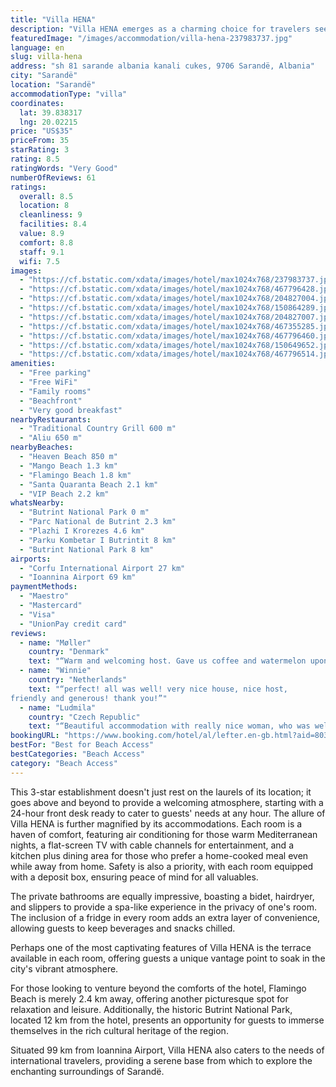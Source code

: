 ```yaml
---
title: "Villa HENA"
description: "Villa HENA emerges as a charming choice for travelers seeking comfort and convenience in Sarandë."
featuredImage: "/images/accommodation/villa-hena-237983737.jpg"
language: en
slug: villa-hena
address: "sh 81 sarande albania kanali cukes, 9706 Sarandë, Albania"
city: "Sarandë"
location: "Sarandë"
accommodationType: "villa"
coordinates:
  lat: 39.838317
  lng: 20.02215
price: "US$35"
priceFrom: 35
starRating: 3
rating: 8.5
ratingWords: "Very Good"
numberOfReviews: 61
ratings:
  overall: 8.5
  location: 8
  cleanliness: 9
  facilities: 8.4
  value: 8.9
  comfort: 8.8
  staff: 9.1
  wifi: 7.5
images:
  - "https://cf.bstatic.com/xdata/images/hotel/max1024x768/237983737.jpg?k=9a567cbc2a7503d89bea5096ffd107649a4f0e9f681828284932e4897c464913&o=&hp=1"
  - "https://cf.bstatic.com/xdata/images/hotel/max1024x768/467796428.jpg?k=d8bc393ffcdb529a2942698f5100ff3d90b4cc928b0b352cbb6784f60d190a69&o=&hp=1"
  - "https://cf.bstatic.com/xdata/images/hotel/max1024x768/204827004.jpg?k=5138011eba47da681ee8827f699a12e3ed2e3acb86819bb4f4a68e91c0560398&o=&hp=1"
  - "https://cf.bstatic.com/xdata/images/hotel/max1024x768/150864289.jpg?k=eaf54e3c9a6812b9bb9150057405a3f0d806755267c718fed92679334bf22ccc&o=&hp=1"
  - "https://cf.bstatic.com/xdata/images/hotel/max1024x768/204827007.jpg?k=32ffb1dd455d6cb804ffac92d85aca2913eeb0c8fedfac4fbd9e2600f418be5e&o=&hp=1"
  - "https://cf.bstatic.com/xdata/images/hotel/max1024x768/467355285.jpg?k=d146f44367127521f2a67a66135f69900a16b73dedb84b68442a852a85739ad2&o=&hp=1"
  - "https://cf.bstatic.com/xdata/images/hotel/max1024x768/467796460.jpg?k=887008a5b80222082f7ff576e107f650087da8e79eff7be16c1fb588701beb10&o=&hp=1"
  - "https://cf.bstatic.com/xdata/images/hotel/max1024x768/150649652.jpg?k=7d4d8ac0c4fe48deb78f83fde33005938a68f910b592313262d1ffa81f8d2dae&o=&hp=1"
  - "https://cf.bstatic.com/xdata/images/hotel/max1024x768/467796514.jpg?k=3557261387dd2c59b6c57afa9386389694149d6ff9bae9fff67ce3270a94949d&o=&hp=1"
amenities:
  - "Free parking"
  - "Free WiFi"
  - "Family rooms"
  - "Beachfront"
  - "Very good breakfast"
nearbyRestaurants:
  - "Traditional Country Grill 600 m"
  - "Aliu 650 m"
nearbyBeaches:
  - "Heaven Beach 850 m"
  - "Mango Beach 1.3 km"
  - "Flamingo Beach 1.8 km"
  - "Santa Quaranta Beach 2.1 km"
  - "VIP Beach 2.2 km"
whatsNearby:
  - "Butrint National Park 0 m"
  - "Parc National de Butrint 2.3 km"
  - "Plazhi I Krorezes 4.6 km"
  - "Parku Kombetar I Butrintit 8 km"
  - "Butrint National Park 8 km"
airports:
  - "Corfu International Airport 27 km"
  - "Ioannina Airport 69 km"
paymentMethods:
  - "Maestro"
  - "Mastercard"
  - "Visa"
  - "UnionPay credit card"
reviews:
  - name: "Møller"
    country: "Denmark"
    text: "“Warm and welcoming host. Gave us coffee and watermelon upon arrival”"
  - name: "Winnie"
    country: "Netherlands"
    text: "“perfect! all was well! very nice house, nice host,
friendly and generous! thank you!”"
  - name: "Ludmila"
    country: "Czech Republic"
    text: "“Beautiful accommodation with really nice woman, who was welcome us.”"
bookingURL: "https://www.booking.com/hotel/al/lefter.en-gb.html?aid=8035640"
bestFor: "Best for Beach Access"
bestCategories: "Beach Access"
category: "Beach Access"
---
```


This 3-star establishment doesn't just rest on the laurels of its location; it goes above and beyond to provide a welcoming atmosphere, starting with a 24-hour front desk ready to cater to guests' needs at any hour. The allure of Villa HENA is further magnified by its accommodations. Each room is a haven of comfort, featuring air conditioning for those warm Mediterranean nights, a flat-screen TV with cable channels for entertainment, and a kitchen plus dining area for those who prefer a home-cooked meal even while away from home. Safety is also a priority, with each room equipped with a deposit box, ensuring peace of mind for all valuables.

The private bathrooms are equally impressive, boasting a bidet, hairdryer, and slippers to provide a spa-like experience in the privacy of one's room. The inclusion of a fridge in every room adds an extra layer of convenience, allowing guests to keep beverages and snacks chilled.

Perhaps one of the most captivating features of Villa HENA is the terrace available in each room, offering guests a unique vantage point to soak in the city's vibrant atmosphere.

For those looking to venture beyond the comforts of the hotel, Flamingo Beach is merely 2.4 km away, offering another picturesque spot for relaxation and leisure. Additionally, the historic Butrint National Park, located 12 km from the hotel, presents an opportunity for guests to immerse themselves in the rich cultural heritage of the region.

Situated 99 km from Ioannina Airport, Villa HENA also caters to the needs of international travelers, providing a serene base from which to explore the enchanting surroundings of Sarandë.
